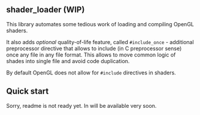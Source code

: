 ## shader_loader (WIP)

This library automates some tedious work of loading and compiling OpenGL shaders. 

It also adds _optional_ quality-of-life feature, called `#include_once` - additional preprocessor directive that allows to include (in C preprocessor sense) once any file in any file format. This allows to move common logic of shades into single file and avoid code duplication.

By default OpenGL does not allow for `#include` directives in shaders.

## Quick start

Sorry, readme is not ready yet. In will be available very soon. 
